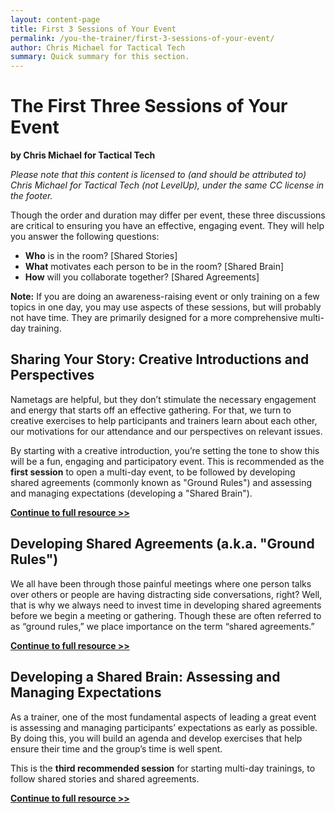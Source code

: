 ```yaml
---
layout: content-page
title: First 3 Sessions of Your Event
permalink: /you-the-trainer/first-3-sessions-of-your-event/
author: Chris Michael for Tactical Tech
summary: Quick summary for this section.
---
```


# The First Three Sessions of Your Event #

**by Chris Michael for Tactical Tech**

*Please note that this content is licensed to (and should be attributed to) Chris Michael for Tactical Tech (not LevelUp), under the same CC license in the footer.*

Though the order and duration may differ per event, these three discussions are critical to ensuring you have an effective, engaging event. They will help you answer the following questions:

- **Who** is in the room?  [Shared Stories]
- **What** motivates each person to be in the room? [Shared Brain]
- **How** will you collaborate together? [Shared Agreements]

**Note:** If you are doing an awareness-raising event or only training on a few topics in one day, you may use aspects of these sessions, but will probably not have time. They are primarily designed for a more comprehensive multi-day training.

## Sharing Your Story: Creative Introductions and Perspectives ##
Nametags are helpful, but they don’t stimulate the necessary engagement and energy that starts off an effective gathering. For that, we turn to creative exercises to help participants and trainers learn about each other, our motivations for our attendance and our perspectives on relevant issues.

By starting with a creative introduction, you’re setting the tone to show this will be a fun, engaging and participatory event. This is recommended as the **first session** to open a multi-day event, to be followed by developing shared agreements (commonly known as "Ground Rules") and assessing and managing expectations (developing a "Shared Brain").

**[Continue to full resource >> ](../first-3-sessions-of-your-event/sharing-your-story/)**

## Developing Shared Agreements (a.k.a. "Ground Rules") ##
We all have been through those painful meetings where one person talks over others or people are having distracting side conversations, right? Well, that is why we always need to invest time in developing shared agreements before we begin a meeting or gathering. Though these are often referred to as “ground rules,” we place importance on the term “shared agreements.”

**[Continue to full resource >> ](../first-3-sessions-of-your-event/developing-shared-agreements/)**


## Developing a Shared Brain: Assessing and Managing Expectations ##
As a trainer, one of the most fundamental aspects of leading a great event is assessing and managing participants’ expectations as early as possible. By doing this, you will build an agenda and develop exercises that help ensure their time and the group’s time is well spent.

 This is the **third recommended session** for starting multi-day trainings, to follow shared stories and shared agreements.

**[Continue to full resource >> ](../first-3-sessions-of-your-event/developing-a-shared-brain/)**
